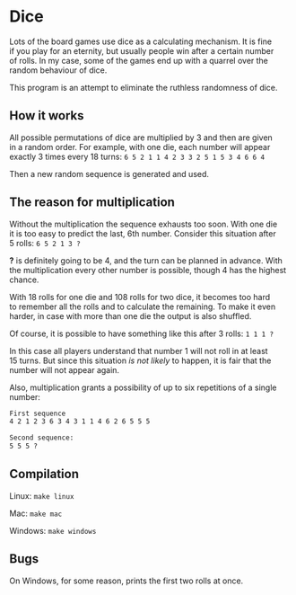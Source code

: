 # Dice

Lots of the board games use dice as a calculating mechanism. It is fine if you play for an eternity, but usually people win after a certain number of rolls. In my case, some of the games end up with a quarrel over the random behaviour of dice.

This program is an attempt to eliminate the ruthless randomness of dice.

## How it works

All possible permutations of dice are multiplied by 3 and then are given in a random order. For example, with one die, each number will appear exactly 3 times every 18 turns:
`6 5 2 1 1 4 2 3 3 2 5 1 5 3 4 6 6 4`

Then a new random sequence is generated and used.

## The reason for multiplication

Without the multiplication the sequence exhausts too soon. With one die it is too easy to predict the last, 6th number. Consider this situation after 5 rolls:
`6 5 2 1 3 ?`

**?** is definitely going to be 4, and the turn can be planned in advance. With the multiplication every other number is possible, though 4 has the highest chance.

With 18 rolls for one die and 108 rolls for two dice, it becomes too hard to remember all the rolls and to calculate the remaining. To make it even harder, in case with more than one die the output is also shuffled.

Of course, it is possible to have something like this after 3 rolls:
`1 1 1 ?`

In this case all players understand that number 1 will not roll in at least 15 turns. But since this situation _is not likely_ to happen, it is fair that the number will not appear again.

Also, multiplication grants a possibility of up to six repetitions of a single number:

```markdown
First sequence
4 2 1 2 3 6 3 4 3 1 1 4 6 2 6 5 5 5

Second sequence:
5 5 5 ?
```

## Compilation

Linux: `make linux`

Mac: `make mac`

Windows: `make windows`

## Bugs

On Windows, for some reason, prints the first two rolls at once.
